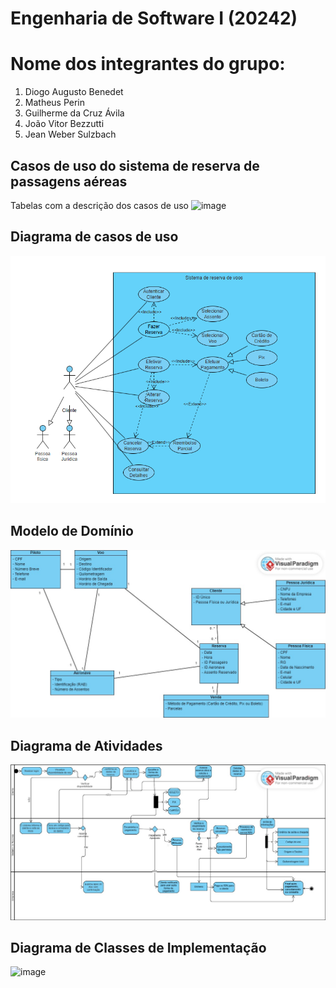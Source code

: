 # Engenharia de Software I (20242)
# Nome dos integrantes do grupo:
1) Diogo Augusto Benedet
2) Matheus Perin
3) Guilherme da Cruz Ávila
4) João Vitor Bezzutti
5) Jean Weber Sulzbach

## Casos de uso do sistema de reserva de passagens aéreas
Tabelas com a descrição dos casos de uso
![image]()

## Diagrama de casos de uso
![image](https://github.com/diogoBenedet/engenhariaSoftware/blob/main/images/diagrama%20usecase.png)

## Modelo de Domínio
![image](https://github.com/diogoBenedet/engenhariaSoftware/blob/main/images/modelo%20dominio.jpg)

## Diagrama de Atividades
![image](https://github.com/diogoBenedet/engenhariaSoftware/blob/main/images/diagrama%20atividade.jpg)

## Diagrama de Classes de Implementação
![image]()

